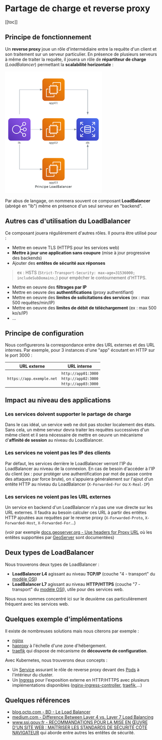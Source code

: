 # Partage de charge et reverse proxy

[[toc]]

## Principe de fonctionnement

Un **reverse proxy** joue un rôle d'intermédiaire entre la requête d'un client et son traitement sur un serveur particulier. En présence de plusieurs serveurs à même de traiter la requête, il jouera un rôle de **répartiteur de charge** (*LoadBalancer*) permettant la **scalabilité horizontale** :

<div class="center">
    <img alt="Principe du partage" src="img/principe-lb.png" style="height: 400px" />
</div>

Par abus de langage, on nommera souvent ce composant **LoadBalancer** (abrégé en "lb") même en présence d'un seul serveur en "backend".

## Autres cas d'utilisation du LoadBalancer

Ce composant jouera régulièrement d'autres rôles. Il pourra être utilisé pour :

* Mettre en oeuvre TLS (HTTPS pour les services web)
* **Mettre à jour une application sans coupure** (mise à jour progressive des backends)
* Ajouter des **entêtes de sécurité aux réponses**

> ex : HSTS (`Strict-Transport-Security: max−age=31536000; includeSubDomains;`) pour empêcher le contournement d'HTTPS.

* Mettre en oeuvre des **filtrages par IP**
* Mettre en oeuvre des **authentifications** (proxy authentifiant)
* Mettre en oeuvre des **limites de solicitations des services** (ex : max 500 requêtes/min/IP)
* Mettre en oeuvre des **limites de débit de téléchargement** (ex : max 500 ko/s/IP)
* ...

## Principe de configuration

Nous configurerons la correspondance entre des URL externes et des URL internes. Par exemple, pour 3 instances d'une "app" écoutant en HTTP sur le port 3000 :

| URL externe               | URL interne                                                           |
| ------------------------- | --------------------------------------------------------------------- |
| `https://app.exemple.net` | `http://app01:3000`<br />`http://app02:3000`<br />`http://app03:3000` |


## Impact au niveau des applications

### Les services doivent supporter le partage de charge

Dans le cas idéal, un service web ne doit pas stocker localement des états. Sans cela, un même serveur devra traiter les requêtes successives d'un même client et il sera nécessaire de mettre en oeuvre un mécanisme d'**affinité de session** au niveau du LoadBalancer.

### Les services ne voient pas les IP des clients

Par défaut, les services derrière le LoadBalancer verront l'IP du LoadBalancer au niveau de la connexion. En cas de besoin d'accéder à l'IP du client (ex : pour protéger une authentification par mot de passe contre des attaques par force brute), on s'appuiera généralement sur l'ajout d'un entête HTTP au niveau du LoadBalancer (`X-Forwarded-For` ou `X-Real-IP`)

### Les services ne voient pas les URL externes

Un service en backend d'un LoadBalancer n'a pas une vue directe sur les URL externes. Il faudra au besoin calculer ces URL à partir des entêtes HTTP ajoutées aux requêtes par le reverse proxy (`X-Forwarded-Proto`, `X-Forwarded-Host`, `X-Forwarded-For`...)

(voir par exemple [docs.geoserver.org - Use headers for Proxy URL](https://docs.geoserver.org/stable/en/user/configuration/globalsettings.html#use-headers-for-proxy-url) où les entêtes supportées par [GeoServer](https://geoserver.org/) sont documentées)

## Deux types de LoadBalancer

Nous trouverons deux types de LoadBalancer :

* **LoadBalancer L4** agissant au niveau **TCP/IP** (couche "4 - transport" du [modèle OSI](https://fr.wikipedia.org/wiki/Mod%C3%A8le_OSI))
* **LoadBalancer L7** agissant au niveau **HTTP/HTTPS** (couche "7 - transport" du [modèle OSI](https://fr.wikipedia.org/wiki/Mod%C3%A8le_OSI)), utile pour des services web.

Nous nous sommes concentré ici sur le deuxième cas particulièrement fréquent avec les services web.

## Quelques exemple d'implémentations

Il existe de nombreuses solutions mais nous citerons par exemple :

* [nginx](https://docs.nginx.com/nginx/admin-guide/load-balancer/http-load-balancer/)
* [haproxy](https://www.haproxy.com/fr/blog/haproxy-configuration-basics-load-balance-your-servers/) à l'échelle d'une zone d'hébergement.
* [traefik](https://doc.traefik.io/traefik/) qui dispose de mécanisme de **découverte de configuration**.

Avec Kubernetes, nous trouverons deux concepts :

* Un [Service](https://kubernetes.io/docs/concepts/services-networking/service/) assurant le rôle de reverse proxy devant des [Pods](https://kubernetes.io/docs/concepts/workloads/pods/) à l'intérieur du cluster.
* Un [Ingress](https://kubernetes.io/docs/concepts/services-networking/ingress/) pour l'exposition externe en HTTP/HTTPS avec plusieurs implémentations disponibles ([nginx-ingress-controller](https://docs.nginx.com/nginx-ingress-controller/), [traefik](https://doc.traefik.io/traefik/providers/kubernetes-ingress/),...)

## Quelques références

* [blog.octo.com - BD - Le Load Balancer](https://blog.octo.com/bd-le-load-balancer/)
* [medium.com - Difference Between Layer 4 vs. Layer 7 Load Balancing](https://medium.com/@harishramkumar/difference-between-layer-4-vs-layer-7-load-balancing-57464e29ed9f)
* [www.ssi.gouv.fr - RECOMMANDATIONS POUR LA MISE EN ŒUVRE D'UN SITE WEB : MAÎTRISER LES STANDARDS DE SÉCURITÉ CÔTÉ NAVIGATEUR](https://www.ssi.gouv.fr/uploads/2013/05/anssi-guide-recommandations_mise_en_oeuvre_site_web_maitriser_standards_securite_cote_navigateur-v2.0.pdf) qui aborde entre autres les entêtes de sécurité.


